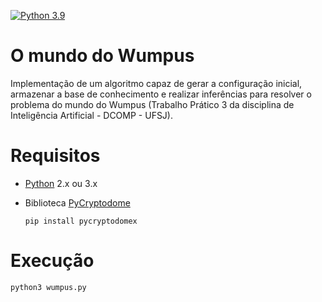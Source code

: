 [![Python 3.9](https://img.shields.io/badge/python-3.8.10-blue.svg)](https://www.python.org/downloads/release/python-3810/)

# O mundo do Wumpus
Implementação de um algoritmo capaz de gerar a configuração inicial, armazenar a base de conhecimento e realizar inferências para resolver o problema do mundo do Wumpus (Trabalho Prático 3 da disciplina de Inteligência Artificial - DCOMP - UFSJ).

# Requisitos

 - [Python](https://python.org) 2.x ou 3.x
 
 - Biblioteca [PyCryptodome](https://pycryptodome.readthedocs.io/en/latest/src/introduction.html)
 
       pip install pycryptodomex

# Execução

    python3 wumpus.py
